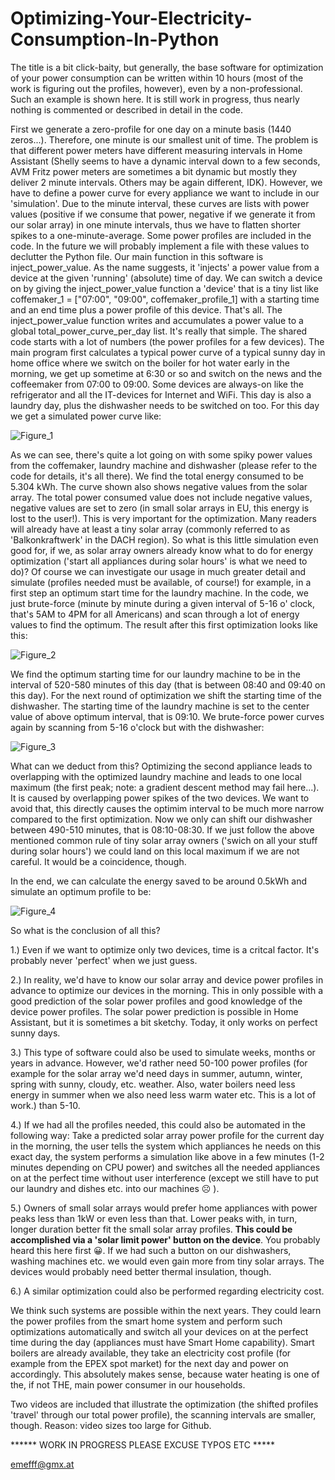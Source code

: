 # Optimizing-Your-Electricity-Consumption-In-Python
The title is a bit click-baity, but generally, the base software for optimization of your power consumption can be written within 10 hours (most of the work is figuring out the profiles, however), even by a non-professional. Such an example is shown here. It is still work in progress, thus nearly nothing is commented or described in detail in the code.

First we generate a zero-profile for one day on a minute basis (1440 zeros...). Therefore, one minute is our smallest unit of time. The problem is that different power meters have different measuring intervals in Home Assistant (Shelly seems to have a dynamic interval down to a few seconds, AVM Fritz power meters are sometimes a bit dynamic but mostly they deliver 2 minute intervals. Others may be again different, IDK). 
However, we have to define a power curve for every appliance we want to include in our 'simulation'. Due to the minute interval, these curves are lists with power values (positive if we consume that power, negative if we generate it from our solar array) in one minute intervals, thus we have to flatten shorter spikes to a one-minute-average. Some power profiles are included in the code. In the future we will probably implement a file with these values to declutter the Python file.
Our main function in this software is inject_power_value. As the name suggests, it 'injects' a power value from a device at the given 'running' (absolute) time of day. We can switch a device on by giving the inject_power_value function a 'device' that is a tiny list like coffemaker_1 = ["07:00", "09:00", coffemaker_profile_1] with a starting time and an end time plus a power profile of this device. That's all. The inject_power_value function writes and accumulates a power value to a global total_power_curve_per_day list. It's really that simple.
The shared code starts with a lot of numbers (the power profiles for a few devices). The main program first calculates a typical power curve of a typical sunny day in home office where we switch on the boiler for hot water early in the morning, we get up sometime at 6:30 or so and switch on the news and the coffeemaker from 07:00 to 09:00. Some devices are always-on like the refrigerator and all the IT-devices for Internet and WiFi. This day is also a laundry day, plus the dishwasher needs to be switched on too. For this day we get a simulated power curve like:

![Figure_1](https://github.com/emefff/Optimizing-Your-Electricity-Consumption-In-Python/assets/89903493/d91ecba5-133e-41a0-910e-57db982ef0b8)

As we can see, there's quite a lot going on with some spiky power values from the coffemaker, laundry machine and dishwasher (please refer to the code for details, it's all there). We find the total energy consumed to be 5.304 kWh.
The curve shown also shows negative values from the solar array. The total power consumed value does not include negative values, negative values are set to zero (in small solar arrays in EU, this energy is lost to the user!). This is very important for the optimization. Many readers will already have at least a tiny solar array (commonly referred to as 'Balkonkraftwerk' in the DACH region). So what is this little simulation even good for, if we, as solar array owners already know what to do for energy optimization ('start all appliances during solar hours' is what we need to do)? 
Of course we can investigate our usage in much greater detail and simulate (profiles needed must be available, of course!) for example, in a first step an optimum start time for the laundry machine. In the code, we just brute-force (minute by minute during a given interval of 5-16 o' clock, that's 5AM to 4PM for all Americans) and scan through a lot of energy values to find the optimum. The result after this first optimization looks like this:

![Figure_2](https://github.com/emefff/Optimizing-Your-Electricity-Consumption-In-Python/assets/89903493/4dcf5e63-048b-4764-8f9d-e107197a56a7)

We find the optimum starting time for our laundry machine to be in the interval of 520-580 minutes of this day (that is between 08:40 and 09:40 on this day). For the next round of optimization we shift the starting time of the dishwasher. The starting time of the laundry machine is set to the center value of above optimum interval, that is 09:10. We brute-force power curves again by scanning from 5-16 o'clock but with the dishwasher:

![Figure_3](https://github.com/emefff/Optimizing-Your-Electricity-Consumption-In-Python/assets/89903493/d5ff3ef4-cd53-43fa-9f84-4a52f60ae5a4)

What can we deduct from this? Optimizing the second appliance leads to overlapping with the optimized laundry machine and leads to one local maximum (the first peak; note: a gradient descent method may fail here...). It is caused by overlapping power spikes of the two devices. We want to avoid that, this directly causes the optimim interval to be much more narrow compared to the first optimization. Now we only can shift our dishwasher between 490-510 minutes, that is 08:10-08:30. If we just follow the above mentioned common rule of tiny solar array owners ('swich on all your stuff during solar hours') we could land on this local maximum if we are not careful. It would be a coincidence, though.

In the end, we can calculate the energy saved to be around 0.5kWh and simulate an optimum profile to be:

![Figure_4](https://github.com/emefff/Optimizing-Your-Electricity-Consumption-In-Python/assets/89903493/b0cb3d89-d92e-47b7-9784-d9689a11a0b2)

So what is the conclusion of all this?

1.) Even if we want to optimize only two devices, time is a critcal factor. It's probably never 'perfect' when we just guess.

2.) In reality, we'd have to know our solar array and device power profiles in advance to optimize our devices in the morning. This in only possible with a good prediction of the solar power profiles and good knowledge of the device power profiles. The solar power prediction is possible in Home Assistant, but it is sometimes a bit sketchy. Today, it only works on perfect sunny days.

3.) This type of software could also be used to simulate weeks, months or years in advance. However, we'd rather need 50-100 power profiles (for example for the solar array we'd need days in summer, autumn, winter, spring with sunny, cloudy, etc. weather. Also, water boilers need less energy in summer when we also need less warm water etc. This is a lot of work.) than 5-10.

4.) If we had all the profiles needed, this could also be automated in the following way: Take a predicted solar array power profile for the current day in the morning, the user tells the system which appliances he needs on this exact day, the system performs a simulation like above in a few minutes (1-2 minutes depending on CPU power) and switches all the needed appliances on at the perfect time without user interference (except we still have to put our laundry and dishes etc. into our machines ☹️ ).

5.) Owners of small solar arrays would prefer home appliances with power peaks less than 1kW or even less than that. Lower peaks with, in turn, longer duration better fit the small solar array profiles. **This could be accomplished via a 'solar limit power' button on the device**. You probably heard this here first 😀. If we had such a button on our dishwashers, washing machines etc. we would even gain more from tiny solar arrays. The devices would probably need better thermal insulation, though.

6.) A similar optimization could also be performed regarding electricity cost.

We think such systems are possible within the next years. They could learn the power profiles from the smart home system and perform such optimizations automatically and switch all your devices on at the perfect time during the day (appliances must have Smart Home capability). 
Smart boilers are already available, they take an electricity cost profile (for example from the EPEX spot market) for the next day and power on accordingly. This absolutely makes sense, because water heating is one of the, if not THE, main power consumer in our households.

Two videos are included that illustrate the optimization (the shifted profiles 'travel' through our total power profile), the scanning intervals are smaller, though. Reason: video sizes too large for Github.

****** WORK IN PROGRESS PLEASE EXCUSE TYPOS ETC *****

emefff@gmx.at
